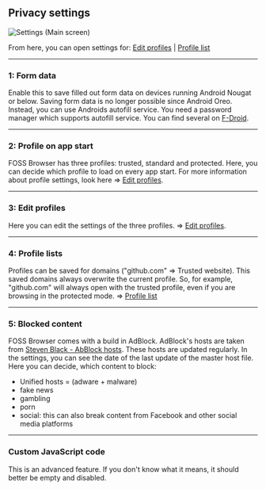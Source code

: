 ## Privacy settings

![Settings (Main screen)](https://github.com/scoute-dich/browser/blob/master/wiki/screenshots/settings_privacy.png)

From here, you can open settings for: [Edit profiles](https://github.com/scoute-dich/browser/blob/master/wiki/settings_profile_edit.md) | [Profile list](https://github.com/scoute-dich/browser/blob/master/wiki/settings_profile_list.md)

----

### 1: Form data

Enable this to save filled out form data on devices running Android Nougat or below. Saving form data is no longer possible since Android Oreo. Instead, you can use Androids autofill service. You need a password manager which supports autofill service. You can find several on [F-Droid](https://search.f-droid.org/?q=password&lang=en).

----

### 2: Profile on app start

FOSS Browser has three profiles: trusted, standard and protected. Here, you can decide which profile to load on every app start. For more information about profile settings, look here ⇒ [Edit profiles](https://github.com/scoute-dich/browser/blob/master/wiki/settings_profile_edit.md).

----

### 3: Edit profiles

Here you can edit the settings of the three profiles. ⇒ [Edit profiles](https://github.com/scoute-dich/browser/blob/master/wiki/settings_profile_edit.md).

----

### 4: Profile lists

Profiles can be saved for domains ("github.com" ⇒ Trusted website). This saved domains always overwrite the current profile. So, for example, "github.com" will always open with the trusted profile, even if you are browsing in the protected mode. ⇒ [Profile list](https://github.com/scoute-dich/browser/blob/master/wiki/settings_profile_list.md)

----

### 5: Blocked content

FOSS Browser comes with a build in AdBlock. AdBlock's hosts are taken from [Steven Black - AbBlock hosts](https://github.com/StevenBlack/hosts). These hosts are updated regularly. In the settings, you can see the date of the last update of the master host file. Here you can decide, which content to block:

- Unified hosts = (adware + malware)
- fake news
- gambling
- porn
- social: this can also break content from Facebook and other social media platforms

----

### Custom JavaScript code

This is an advanced feature. If you don't know what it means, it should better be empty and disabled.
